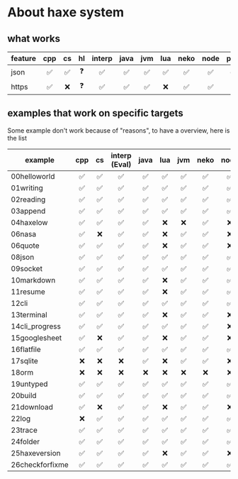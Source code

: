 # About haxe system

## what works

| feature | cpp | cs  | hl  | interp | java | jvm | lua | neko | node | php | phython |
| ------- | :-: | :-: | :-: | :----: | :--: | :-: | :-: | :--: | :--: | :-: | :-----: |
| json    | ✅  | ✅  | ❓  |   ✅   |  ✅  | ✅  | ✅  |  ✅  |  ✅  | ✅  |   ✅    |
| https   | ✅  | ❌  | ❓  |   ✅   |  ✅  | ✅  | ❌  |  ✅  |  ✅  | ❌  |   ✅    |

## examples that work on specific targets

Some example don't work because of "reasons", to have a overview, here is the list

| example         | cpp | cs  | interp (Eval) | java | lua | jvm | neko | node | php | python |
| --------------- | :-: | :-: | :-----------: | :--: | :-: | :-: | :--: | :--: | :-: | :----: |
| 00helloworld    | ✅  | ✅  |      ✅       |  ✅  | ✅  | ✅  |  ✅  |  ✅  | ✅  |   ✅   |
| 01writing       | ✅  | ✅  |      ✅       |  ✅  | ✅  | ✅  |  ✅  |  ✅  | ✅  |   ✅   |
| 02reading       | ✅  | ✅  |      ✅       |  ✅  | ✅  | ✅  |  ✅  |  ✅  | ✅  |   ✅   |
| 03append        | ✅  | ✅  |      ✅       |  ✅  | ✅  | ✅  |  ✅  |  ✅  | ✅  |   ✅   |
| 04haxelow       | ✅  | ✅  |      ✅       |  ✅  | ❌  | ❌  |  ✅  |  ❌  | ❌  |   ❌   |
| 06nasa          | ✅  | ❌  |      ✅       |  ✅  | ❌  | ✅  |  ✅  |  ❌  | ✅  |   ✅   |
| 06quote         | ✅  | ✅  |      ✅       |  ✅  | ❌  | ✅  |  ✅  |  ❌  | ✅  |   ✅   |
| 08json          | ✅  | ✅  |      ✅       |  ✅  | ✅  | ✅  |  ✅  |  ✅  | ✅  |   ✅   |
| 09socket        | ✅  | ✅  |      ✅       |  ✅  | ✅  | ✅  |  ✅  |  ✅  | ✅  |   ✅   |
| 10markdown      | ✅  | ✅  |      ✅       |  ✅  | ❌  | ✅  |  ✅  |  ✅  | ✅  |   ✅   |
| 11resume        | ✅  | ✅  |      ✅       |  ✅  | ❌  | ✅  |  ✅  |  ✅  | ✅  |   ✅   |
| 12cli           | ✅  | ✅  |      ✅       |  ✅  | ✅  | ✅  |  ✅  |  ✅  | ✅  |   ✅   |
| 13terminal      | ✅  | ✅  |      ✅       |  ✅  | ❌  | ✅  |  ✅  |  ❌  | ✅  |   ✅   |
| 14cli_progress  | ✅  | ✅  |      ✅       |  ✅  | ✅  | ✅  |  ✅  |  ❌  | ✅  |   ✅   |
| 15googlesheet   | ✅  | ❌  |      ✅       |  ✅  | ❌  | ✅  |  ✅  |  ❌  | ❌  |   ❌   |
| 16flatfile      | ✅  | ✅  |      ✅       |  ✅  | ✅  | ✅  |  ✅  |  ✅  | ✅  |   ✅   |
| 17sqlite        | ❌  | ❌  |      ❌       |  ✅  | ❌  | ✅  |  ✅  |  ❌  | ✅  |   ❌   |
| 18orm           | ❌  | ❌  |      ❌       |  ❌  | ❌  | ❌  |  ❌  |  ❌  | ❌  |   ❌   |
| 19untyped       | ✅  | ✅  |      ✅       |  ✅  | ✅  | ✅  |  ✅  |  ✅  | ✅  |   ✅   |
| 20build         | ✅  | ✅  |      ✅       |  ✅  | ✅  | ✅  |  ✅  |  ✅  | ✅  |   ✅   |
| 21download      | ✅  | ❌  |      ✅       |  ✅  | ❌  | ✅  |  ✅  |  ❌  | ✅  |   ❌   |
| 22log           | ❌  | ✅  |      ✅       |  ✅  | ✅  | ✅  |  ✅  |  ✅  | ✅  |   ✅   |
| 23trace         | ✅  | ✅  |      ✅       |  ✅  | ✅  | ✅  |  ✅  |  ✅  | ✅  |   ✅   |
| 24folder        | ✅  | ✅  |      ✅       |  ✅  | ✅  | ✅  |  ✅  |  ✅  | ✅  |   ✅   |
| 25haxeversion   | ✅  | ✅  |      ✅       |  ✅  | ❌  | ✅  |  ✅  |  ❌  | ✅  |   ✅   |
| 26checkforfixme | ✅  | ✅  |      ✅       |  ✅  | ✅  | ✅  |  ✅  |  ✅  | ✅  |   ✅   |
